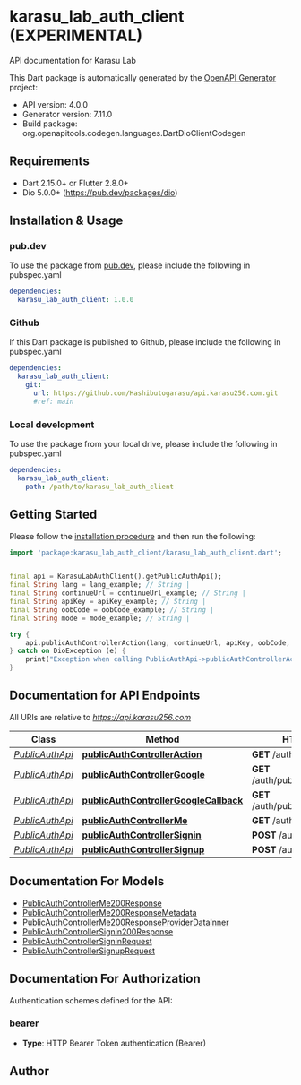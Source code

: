 # karasu_lab_auth_client (EXPERIMENTAL)
API documentation for Karasu Lab

This Dart package is automatically generated by the [OpenAPI Generator](https://openapi-generator.tech) project:

- API version: 4.0.0
- Generator version: 7.11.0
- Build package: org.openapitools.codegen.languages.DartDioClientCodegen

## Requirements

* Dart 2.15.0+ or Flutter 2.8.0+
* Dio 5.0.0+ (https://pub.dev/packages/dio)

## Installation & Usage

### pub.dev
To use the package from [pub.dev](https://pub.dev), please include the following in pubspec.yaml
```yaml
dependencies:
  karasu_lab_auth_client: 1.0.0
```

### Github
If this Dart package is published to Github, please include the following in pubspec.yaml
```yaml
dependencies:
  karasu_lab_auth_client:
    git:
      url: https://github.com/Hashibutogarasu/api.karasu256.com.git
      #ref: main
```

### Local development
To use the package from your local drive, please include the following in pubspec.yaml
```yaml
dependencies:
  karasu_lab_auth_client:
    path: /path/to/karasu_lab_auth_client
```

## Getting Started

Please follow the [installation procedure](#installation--usage) and then run the following:

```dart
import 'package:karasu_lab_auth_client/karasu_lab_auth_client.dart';


final api = KarasuLabAuthClient().getPublicAuthApi();
final String lang = lang_example; // String | 
final String continueUrl = continueUrl_example; // String | 
final String apiKey = apiKey_example; // String | 
final String oobCode = oobCode_example; // String | 
final String mode = mode_example; // String | 

try {
    api.publicAuthControllerAction(lang, continueUrl, apiKey, oobCode, mode);
} catch on DioException (e) {
    print("Exception when calling PublicAuthApi->publicAuthControllerAction: $e\n");
}

```

## Documentation for API Endpoints

All URIs are relative to *https://api.karasu256.com*

Class | Method | HTTP request | Description
------------ | ------------- | ------------- | -------------
[*PublicAuthApi*](doc/PublicAuthApi.md) | [**publicAuthControllerAction**](doc/PublicAuthApi.md#publicauthcontrolleraction) | **GET** /auth/public/action | 
[*PublicAuthApi*](doc/PublicAuthApi.md) | [**publicAuthControllerGoogle**](doc/PublicAuthApi.md#publicauthcontrollergoogle) | **GET** /auth/public/signin/google | 
[*PublicAuthApi*](doc/PublicAuthApi.md) | [**publicAuthControllerGoogleCallback**](doc/PublicAuthApi.md#publicauthcontrollergooglecallback) | **GET** /auth/public/callback/google | 
[*PublicAuthApi*](doc/PublicAuthApi.md) | [**publicAuthControllerMe**](doc/PublicAuthApi.md#publicauthcontrollerme) | **GET** /auth/public/me | 
[*PublicAuthApi*](doc/PublicAuthApi.md) | [**publicAuthControllerSignin**](doc/PublicAuthApi.md#publicauthcontrollersignin) | **POST** /auth/public/signin | 
[*PublicAuthApi*](doc/PublicAuthApi.md) | [**publicAuthControllerSignup**](doc/PublicAuthApi.md#publicauthcontrollersignup) | **POST** /auth/public/signup | 


## Documentation For Models

 - [PublicAuthControllerMe200Response](doc/PublicAuthControllerMe200Response.md)
 - [PublicAuthControllerMe200ResponseMetadata](doc/PublicAuthControllerMe200ResponseMetadata.md)
 - [PublicAuthControllerMe200ResponseProviderDataInner](doc/PublicAuthControllerMe200ResponseProviderDataInner.md)
 - [PublicAuthControllerSignin200Response](doc/PublicAuthControllerSignin200Response.md)
 - [PublicAuthControllerSigninRequest](doc/PublicAuthControllerSigninRequest.md)
 - [PublicAuthControllerSignupRequest](doc/PublicAuthControllerSignupRequest.md)


## Documentation For Authorization


Authentication schemes defined for the API:
### bearer

- **Type**: HTTP Bearer Token authentication (Bearer)


## Author



